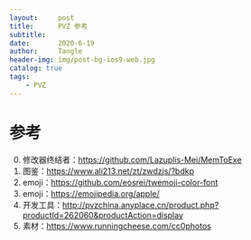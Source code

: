 ```yaml
---
layout:     post
title:      PVZ 参考
subtitle:   
date:       2020-6-19
author:     Tangle
header-img: img/post-bg-ios9-web.jpg
catalog: true
tags:
    - PVZ
---
```


# 参考

0. 修改器终结者：<https://github.com/Lazuplis-Mei/MemToExe>
0. 图鉴：<https://www.ali213.net/zt/zwdzjs/?bdkp>
0. emoji：<https://github.com/eosrei/twemoji-color-font>
0. emoji：<https://emojipedia.org/apple/>
0. 开发工具：<http://pvzchina.anyplace.cn/product.php?productId=262060&productAction=display>
0. 素材：<https://www.runningcheese.com/cc0photos>
